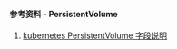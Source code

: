 #### 参考资料 - PersistentVolume

1. [kubernetes PersistentVolume 字段说明](https://kubernetes.io/docs/reference/generated/kubernetes-api/v1.21/#persistentvolume-v1-core)
